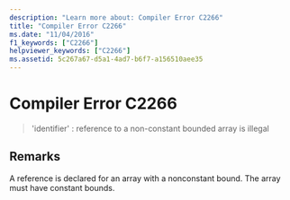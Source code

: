```yaml
---
description: "Learn more about: Compiler Error C2266"
title: "Compiler Error C2266"
ms.date: "11/04/2016"
f1_keywords: ["C2266"]
helpviewer_keywords: ["C2266"]
ms.assetid: 5c267a67-d5a1-4ad7-b6f7-a156510aee35
---
```

# Compiler Error C2266

> 'identifier' : reference to a non-constant bounded array is illegal

## Remarks

A reference is declared for an array with a nonconstant bound. The array must have constant bounds.
